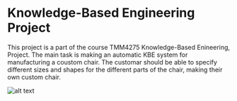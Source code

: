# Knowledge-Based Engineering Project 

This project is a part of the course TMM4275 Knowledge-Based Enineering, Project. The main task is making an automatic KBE system for manufacturing a coustom chair.
The customar should be able to specify different sizes and shapes for the different parts of the chair, making their own custom chair. 

![alt text](https://raw.githubusercontent.com/amaliebholm/TMM4275-KBE-project/amalie_test/chair.jpg)
